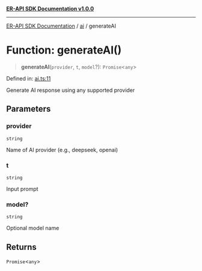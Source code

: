 [**ER-API SDK Documentation v1.0.0**](../../../../README.md)

***

[ER-API SDK Documentation](../../../../globals.md) / [ai](../README.md) / generateAI

# Function: generateAI()

> **generateAI**(`provider`, `t`, `model`?): `Promise`\<`any`\>

Defined in: [ai.ts:11](https://github.com/ErBots/Er-Api-Sdk/blob/d22ccb9660609171ce2e445efde8af74d36b3c66/src/ai.ts#L11)

Generate AI response using any supported provider

## Parameters

### provider

`string`

Name of AI provider (e.g., deepseek, openai)

### t

`string`

Input prompt

### model?

`string`

Optional model name

## Returns

`Promise`\<`any`\>
